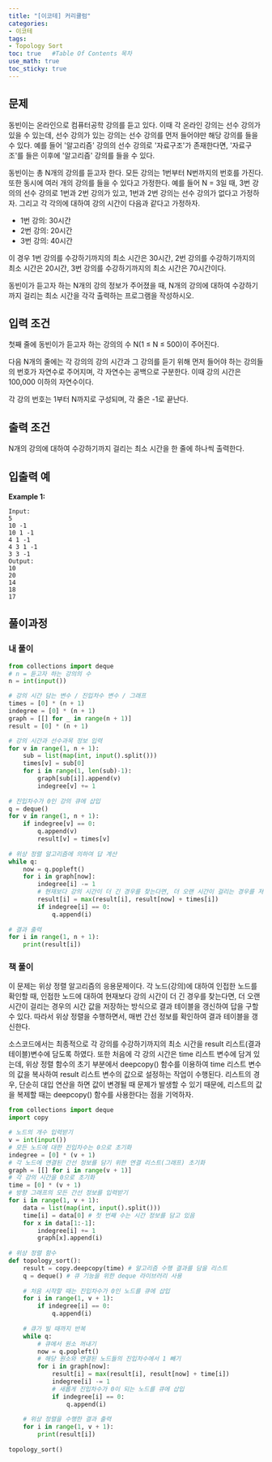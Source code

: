 ```yaml
---
title: "[이코테] 커리큘럼"
categories: 
- 이코테
tags:
- Topology Sort
toc: true   #Table Of Contents 목차 
use_math: true
toc_sticky: true
---
```


## 문제

동빈이는 온라인으로 컴퓨터공학 강의를 듣고 있다. 이때 각 온라인 강의는 선수 강의가 있을 수 있는데, 선수 강의가 있는 강의는 선수 강의를 먼저 들어야만 해당 강의를 들을 수 있다. 예를 들어 '알고리즘' 강의의 선수 강의로 '자료구조'가 존재한다면, '자료구조'를 들은 이후에 '알고리즘' 강의를 들을 수 있다.

동빈이는 총 N개의 강의를 듣고자 한다. 모든 강의는 1번부터 N번까지의 번호를 가진다. 또한 동시에 여러 개의 강의를 들을 수 있다고 가정한다. 예를 들어 N = 3일 때, 3번 강의의 선수 강의로 1번과 2번 강의가 있고, 1번과 2번 강의는 선수 강의가 없다고 가정하자. 그리고 각 각의에 대하여 강의 시간이 다음과 같다고 가정하자.

- 1번 강의: 30시간
- 2번 강의: 20시간
- 3번 강의: 40시간

이 경우 1번 강의를 수강하기까지의 최소 시간은 30시간, 2번 강의를 수강하기까지의 최소 시간은 20시간, 3번 강의를 수강하기까지의 최소 시간은 70시간이다.

동빈이가 듣고자 하는 N개의 강의 정보가 주어졌을 때, N개의 강의에 대하여 수강하기까지 걸리는 최소 시간을 각각 출력하는 프로그램을 작성하시오. 

## 입력 조건

첫째 줄에 동빈이가 듣고자 하는 강의의 수 N(1 $\leq$ N $\leq$ 500)이 주어진다.

다음 N개의 줄에는 각 강의의 강의 시간과 그 강의를 듣기 위해 먼저 들어야 하는 강의들의 번호가 자연수로 주어지며, 각 자연수는 공백으로 구분한다. 이때 강의 시간은 100,000 이하의 자연수이다.

각 강의 번호는 1부터 N까지로 구성되며, 각 줄은 -1로 끝난다.

## 출력 조건

N개의 강의에 대하여 수강하기까지 걸리는 최소 시간을 한 줄에 하나씩 출력한다.

## 입출력 예

**Example 1:**

```
Input: 
5
10 -1
10 1 -1
4 1 -1
4 3 1 -1
3 3 -1
Output: 
10
20
14
18
17
```

## 풀이과정

### 내 풀이

```python
from collections import deque
# n = 듣고자 하는 강의의 수
n = int(input())

# 강의 시간 담는 변수 / 진입차수 변수 / 그래프
times = [0] * (n + 1)
indegree = [0] * (n + 1)
graph = [[] for _ in range(n + 1)]
result = [0] * (n + 1)

# 강의 시간과 선수과목 정보 입력
for v in range(1, n + 1):
    sub = list(map(int, input().split()))
    times[v] = sub[0]
    for i in range(1, len(sub)-1):
        graph[sub[i]].append(v)
        indegree[v] += 1
        
# 진입차수가 0인 강의 큐에 삽입
q = deque()
for v in range(1, n + 1):
    if indegree[v] == 0:
        q.append(v)
        result[v] = times[v]
        
# 위상 정렬 알고리즘에 의하여 답 계산
while q:
    now = q.popleft()
    for i in graph[now]:
        indegree[i] -= 1
        # 현재보다 강의 시간이 더 긴 경우를 찾는다면, 더 오랜 시간이 걸리는 경우를 저장
        result[i] = max(result[i], result[now] + times[i])
        if indegree[i] == 0:
            q.append(i)
    
# 결과 출력
for i in range(1, n + 1):
    print(result[i])
```

### 책 풀이

이 문제는 위상 정렬 알고리즘의 응용문제이다. 각 노드(강의)에 대하여 인접한 노드를 확인할 때, 인접한 노드에 대하여 현재보다 강의 시간이 더 긴 경우를 찾는다면, 더 오랜 시간이 걸리는 경우의 시간 값을 저장하는 방식으로 결과 테이블을 갱신하여 답을 구할 수 있다. 따라서 위상 정렬을 수행하면서, 매번 간선 정보를 확인하여 결과 테이블을 갱신한다.

소스코드에서는 최종적으로 각 강의를 수강하기까지의 최소 시간을 result 리스트(결과 테이블)변수에 담도록 하였다. 또한 처음에 각 강의 시간은 time 리스트 변수에 담겨 있는데, 위상 정렬 함수의 초기 부분에서 deepcopy() 함수를 이용하여 time 리스트 변수의 값을 복사하여 result 리스트 변수의 값으로 설정하는 작업이 수행된다. 리스트의 경우, 단순히 대입 연산을 하면 값이 변경될 때 문제가 발생할 수 있기 때문에, 리스트의 값을 복제할 때는 deepcopy() 함수를 사용한다는 점을 기억하자.

```python
from collections import deque
import copy

# 노드의 개수 입력받기
v = int(input())
# 모든 노드에 대한 진입차수는 0으로 초기화
indegree = [0] * (v + 1)
# 각 노드에 연결된 간선 정보를 담기 위한 연결 리스트(그래프) 초기화
graph = [[] for i in range(v + 1)]
# 각 강의 시간을 0으로 초기화
time = [0] * (v + 1)
# 방향 그래프의 모든 간선 정보를 입력받기
for i in range(1, v + 1):
    data = list(map(int, input().split()))
    time[i] = data[0] # 첫 번째 수는 시간 정보를 담고 있음
    for x in data[1:-1]:
        indegree[i] += 1
        graph[x].append(i)
        
# 위상 정렬 함수
def topology_sort():
    result = copy.deepcopy(time) # 알고리즘 수행 결과를 담을 리스트
    q = deque() # 큐 기능을 위한 deque 라이브러리 사용
    
    # 처음 시작할 때는 진입차수가 0인 노드를 큐에 삽입
    for i in range(1, v + 1):
        if indegree[i] == 0:
            q.append(i)
            
	# 큐가 빌 때까지 반복
    while q:
        # 큐에서 원소 꺼내기
        now = q.popleft()
        # 해당 원소와 연결된 노드들의 진입차수에서 1 빼기
        for i in graph[now]:
            result[i] = max(result[i], result[now] + time[i])
            indegree[i] -= 1
            # 새롭게 진입차수가 0이 되는 노드를 큐에 삽입
            if indegree[i] == 0:
                q.append(i)
                
	# 위상 정렬을 수행한 결과 출력
    for i in range(1, v + 1):
        print(result[i])
        
topology_sort()
```





